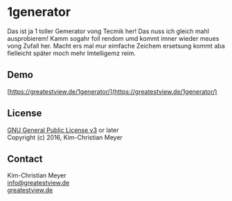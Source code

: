 # 1generator
Das ist ja 1 toller Gemerator vong Tecmik her! Das nuss ich gleich mahl ausprobierem! Kamm sogahr foll rendom umd kommt imner wieder meues vong Zufall her. Macht ers mal mur eimfache Zeichem ersetsung kommt aba fielleicht später moch mehr Imtelligemz reim.

## Demo
[https://greatestview.de/1generator/](https://greatestview.de/1generator/)

## License
[GNU General Public License v3](http://www.gnu.org/licenses/gpl-3.0.html) or later  
Copyright (c) 2016, Kim-Christian Meyer

## Contact
Kim-Christian Meyer  
[info@greatestview.de](mailto:info@greatestview.de)  
[greatestview.de](https://greatestview.de)
